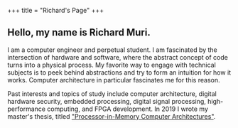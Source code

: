 +++
title = "Richard's Page"
+++

## Hello, my name is Richard Muri.

I am a computer engineer and perpetual student. I am fascinated by the intersection of hardware and software, where the abstract concept of code turns into a physical process. My favorite way to engage with technical subjects is to peek behind abstractions and try to form an intuition for how it works. Computer architecture in particular fascinates me for this reason. 

 Past interests and topics of study include computer architecture, digital hardware security, embedded processing, digital signal processing, high-performance computing, and FPGA development. In 2019 I wrote my master's thesis, titled ["Processor-in-Memory Computer Architectures"](thesis.pdf).
